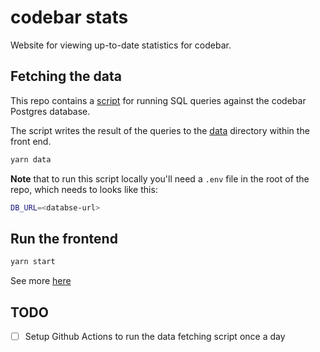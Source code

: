 # codebar stats

Website for viewing up-to-date statistics for codebar.

## Fetching the data

This repo contains a [script](./get-data/index.js) for running SQL queries against the codebar Postgres database.

The script writes the result of the queries to the [data](./www/data) directory within the front end.

```sh
yarn data
```

**Note** that to run this script locally you'll need a `.env` file in the root of the repo, which needs to looks like this:

```sh
DB_URL=<databse-url>
```

## Run the frontend

```sh
yarn start
```

See more [here](./www)

## TODO

- [ ] Setup Github Actions to run the data fetching script once a day
